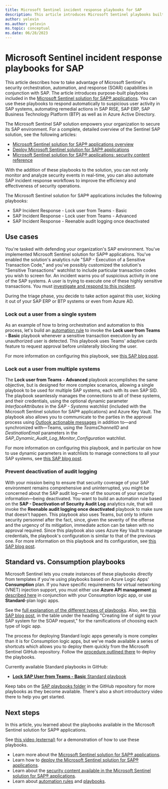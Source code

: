 ```yaml
---
title: Microsoft Sentinel incident response playbooks for SAP
description: This article introduces Microsoft Sentinel playbooks built to respond to incidents in your SAP environment.
author: yelevin
ms.author: yelevin
ms.topic: conceptual
ms.date: 06/28/2023
---
```


# Microsoft Sentinel incident response playbooks for SAP

This article describes how to take advantage of Microsoft Sentinel's security orchestration, automation, and response (SOAR) capabilities in conjunction with SAP. The article introduces purpose-built playbooks included in the [Microsoft Sentinel solution for SAP® applications](solution-overview.md). You can use these playbooks to respond automatically to suspicious user activity in SAP systems, automating remedial actions in SAP RISE, SAP ERP, SAP Business Technology Platform (BTP) as well as in Azure Active Directory.

The Microsoft Sentinel SAP solution empowers your organization to secure its SAP environment. For a complete, detailed overview of the Sentinel SAP solution, see the following articles:
- [Microsoft Sentinel solution for SAP® applications overview](solution-overview.md)
- [Deploy Microsoft Sentinel solution for SAP® applications](deployment-overview.md)
- [Microsoft Sentinel solution for SAP® applications: security content reference](sap-solution-security-content.md)

With the addition of these playbooks to the solution, you can not only monitor and analyze security events in real-time, you can also automate SAP incident response workflows to improve the efficiency and effectiveness of security operations.

The Microsoft Sentinel solution for SAP® applications includes the following playbooks:
- SAP Incident Response - Lock user from Teams - Basic
- SAP Incident Response - Lock user from Teams - Advanced
- SAP Incident Response - Reenable audit logging once deactivated

## Use cases

You're tasked with defending your organization's SAP environment. You've implemented Microsoft Sentinel solution for SAP® applications. You've enabled the solution's analytics rule "SAP - Execution of a Sensitive Transaction Code," and you've possibly customized the solution's "Sensitive Transactions" watchlist to include particular transaction codes you wish to screen for. An incident warns you of suspicious activity in one of the SAP systems. A user is trying to execute one of these highly sensitive transactions. You must [investigate and respond to this incident](../investigate-incidents.md).

During the triage phase, you decide to take action against this user, kicking it out of your SAP ERP or BTP systems or even from Azure AD.

### Lock out a user from a single system

As an example of how to bring orchestration and automation to this process, let's build an [automation rule](../automate-incident-handling-with-automation-rules.md) to invoke the **Lock user from Teams - Basic** playbook whenever a sensitive transaction execution by an unauthorized user is detected. This playbook uses Teams' adaptive cards feature to request approval before unilaterally blocking the user. 

For more information on configuring this playbook, see [this SAP blog post](https://blogs.sap.com/2023/05/22/from-zero-to-hero-security-coverage-with-microsoft-sentinel-for-your-critical-sap-security-signals-youre-gonna-hear-me-soar-part-1/).

### Lock out a user from multiple systems

The **Lock user from Teams - Advanced** playbook accomplishes the same objective, but is designed for more complex scenarios, allowing a single playbook to be used for multiple SAP systems, each with its own SAP SID. The playbook seamlessly manages the connections to all of these systems, and their credentials, using the optional dynamic parameter *InterfaceAttributes* in the *SAP - Systems* watchlist (included with the Microsoft Sentinel solution for SAP® applications) and Azure Key Vault. The playbook also allows you to communicate to the parties in the approval process using [Outlook actionable messages](/outlook/actionable-messages/get-started) in addition to&mdash;and synchronized with&mdash;Teams, using the *TeamsChannelID* and *DestinationEmail* parameters in the *SAP_Dynamic_Audit_Log_Monitor_Configuration* watchlist. 

For more information on configuring this playbook, and in particular on how to use dynamic parameters in watchlists to manage connections to all your SAP systems, see [this SAP blog post](https://blogs.sap.com/2023/05/23/from-zero-to-hero-security-coverage-with-microsoft-sentinel-for-your-critical-sap-security-signals-part-2/).

### Prevent deactivation of audit logging

With your mission being to ensure that security coverage of your SAP environment remains comprehensive and uninterrupted, you might be concerned about the SAP audit log&mdash;one of the sources of your security information&mdash;being deactivated. You want to build an automation rule based on the **SAP - Deactivation of Security Audit Log** analytics rule, that will invoke the **Reenable audit logging once deactivated** playbook to make sure that doesn't happen. This playbook also uses Teams, but only to inform security personnel after the fact, since, given the severity of the offense and the urgency of its mitigation, immediate action can be taken with no approval required. Since this playbook also uses Azure Key Vault to manage credentials, the playbook's configuration is similar to that of the previous one. For more information on this playbook and its configuration, see [this SAP blog post](https://blogs.sap.com/2023/05/23/from-zero-to-hero-security-coverage-with-microsoft-sentinel-for-your-critical-sap-security-signals-part-3/).

## Standard vs. Consumption playbooks

Microsoft Sentinel lets you create instances of these playbooks directly from templates if you're using playbooks based on Azure Logic Apps' **Consumption** plan. If you have specific requirements for virtual networking (VNET) injection support, you must either use **Azure API management** [as described here](https://blogs.sap.com/2023/05/17/generate-soap-services-for-your-legacy-rfcs-to-simplify-integration-out-of-the-box/) in conjunction with your Consumption logic app, or use **Standard**-plan logic apps.

See the [full explanation of the different types of playbooks](../automate-responses-with-playbooks.md#logic-app-types). Also, see [this SAP blog post](https://blogs.sap.com/2023/05/22/from-zero-to-hero-security-coverage-with-microsoft-sentinel-for-your-critical-sap-security-signals-youre-gonna-hear-me-soar-part-1/), in the table under the heading "Creating line of sight to your SAP system for the SOAP request," for the ramifications of choosing each type of logic app. 

The process for deploying Standard logic apps generally is more complex than it is for Consumption logic apps, but we've made available a series of shortcuts which allows you to deploy them quickly from the Microsoft Sentinel GitHub repository. Follow the [procedure outlined there](https://github.com/Azure/Azure-Sentinel/blob/master/Solutions/SAP/Playbooks/INSTALLATION.md) to deploy the playbooks.

Currently available Standard playbooks in GitHub:
- [**Lock SAP User from Teams - Basic** Standard playbook](https://github.com/Azure/Azure-Sentinel/tree/master/Solutions/SAP/Playbooks/Basic-SAPLockUser-STD)

Keep tabs on the [SAP playbooks folder](https://github.com/Azure/Azure-Sentinel/tree/master/Solutions/SAP/Playbooks) in the GitHub repository for more playbooks as they become available. There's also a short introductory video there to help you get started.

## Next steps

In this article, you learned about the playbooks available in the Microsoft Sentinel solution for SAP® applications.

See [this video (external)](https://www.youtube.com/watch?v=b-AZnR-nQpg) for a demonstration of how to use these playbooks.

- Learn more about the [Microsoft Sentinel solution for SAP® applications](solution-overview.md).
- Learn how to [deploy the Microsoft Sentinel solution for SAP® applications](deployment-overview.md).
- Learn about the [security content available in the Microsoft Sentinel solution for SAP® applications](sap-solution-security-content.md).
- Learn about [automation rules](../automate-incident-handling-with-automation-rules.md) and [playbooks](../automate-responses-with-playbooks.md).

